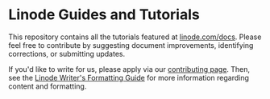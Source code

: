 Linode Guides and Tutorials
====================

This repository contains all the tutorials featured at [linode.com/docs](https://linode.com/docs). Please feel free to contribute by suggesting document improvements, identifying corrections, or submitting updates.

If you'd like to write for us, please apply via our [contributing page](https://linode.com/docs/contribute). Then, see the [Linode Writer's Formatting Guide](https://www.linode.com/docs/linode-writers-formatting-guide) for more information regarding content and formatting.
